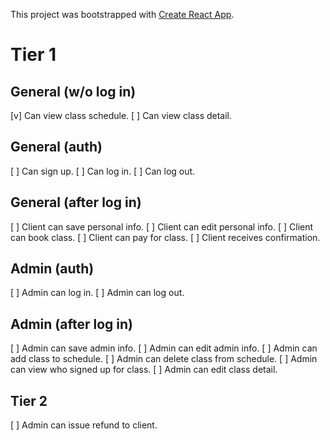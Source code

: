 This project was bootstrapped with [Create React App](https://github.com/facebook/create-react-app).

# Tier 1
## General (w/o log in)
[v] Can view class schedule.
[ ] Can view class detail.

## General (auth)
[ ] Can sign up.
[ ] Can log in.
[ ] Can log out.

## General (after log in)
[ ] Client can save personal info.
[ ] Client can edit personal info.
[ ] Client can book class.
[ ] Client can pay for class.
[ ] Client receives confirmation.

## Admin (auth)
[ ] Admin can log in.
[ ] Admin can log out.

## Admin (after log in)
[ ] Admin can save admin info.
[ ] Admin can edit admin info.
[ ] Admin can add class to schedule.
[ ] Admin can delete class from schedule.
[ ] Admin can view who signed up for class.
[ ] Admin can edit class detail.

## Tier 2
[ ] Admin can issue refund to client.
